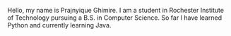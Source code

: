 Hello, my name is Prajnyique Ghimire.
I am a student in Rochester Institute of Technology pursuing a B.S. in Computer Science.
So far I have learned Python and currently learning Java.

